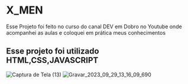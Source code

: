 # X_MEN

Esse Projeto foi feito no curso do canal DEV em Dobro no Youtube onde acompanhei as aulas e coloquei em prática meus conhecimentos
## Esse projeto foi utilizado HTML,CSS,JAVASCRIPT

![Captura de Tela (13)](https://github.com/kanongemini/X_MEN/assets/63531496/dbac4c6b-6eca-4239-8d48-c5456ec00f69)
![Gravar_2023_09_29_13_16_09_690](https://github.com/kanongemini/X_MEN/assets/63531496/c5617881-e36e-4dd3-b2a0-b67d0b679da0)
